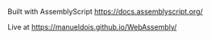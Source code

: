 Built with AssemblyScript https://docs.assemblyscript.org/

Live at https://manueldois.github.io/WebAssembly/